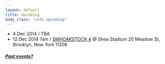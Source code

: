 ```yaml
---
layout: default
title: Upcoming 
body_class: "info upcoming"
---
```

<ul class="classed root">

  <li class="curration dj">4 Dec 2014 / TBA</li>
  <li class="music">12 Dec 2014 7am / <a href="https://www.facebook.com/events/1517035161853918">SMHOAKSTOCK 4</a> @ Shea Stadium  20 Meadow St, Brooklyn, New York 11206</li>
  <!-- <li class="music">12 Dec 2014 / Excepter, Guardian Alien @ Trans Pecos</li> -->

</ul>

<h5><a href="chronology.html">Past events?</a></h5>
